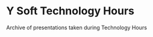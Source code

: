Y Soft Technology Hours
=======================

Archive of presentations taken during Technology Hours
